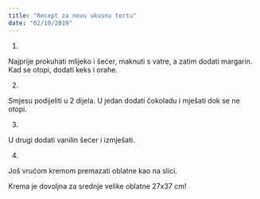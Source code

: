 ```yaml
--- 
title: "Recept za novu ukusnu tortu"
date: "02/10/2019"
---
```


1.
Najprije prokuhati mlijeko i šećer, maknuti s vatre,  a zatim dodati margarin. Kad se otopi, dodati keks i orahe.
  
2.
Smjesu podijeliti u 2 dijela. U jedan dodati čokoladu i mješati dok se ne otopi.

3.
U drugi dodati vanilin šećer i izmješati.

4.
Još vrućom kremom premazati oblatne kao na slici.

Krema je dovoljna za srednje velike oblatne 27x37 cm!


